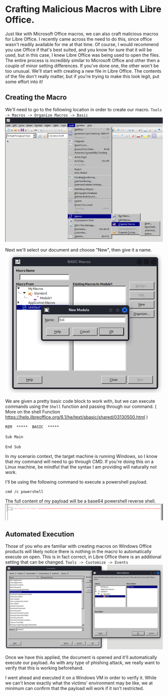 # Crafting Malicious Macros with Libre Office.
Just like with Microsoft Office macros, we can also craft malicious macros for Libre Office. I recently came across the need to do this, since office wasn't readily available for me at that time. Of course, I would recommend you use Office if that's best suited, and you know for sure that it will be used, but in this case, I knew Libre Office was being used to open the files. The entire process is incredibly similar to Microsoft Office and other then a couple of minor setting differences. If you've done one, the other won't be too unusual. We'll start with creating a new file in Libre Office. The contents of the file don't really matter, but if you're trying to make this look legit, put some effort into it!

## Creating the Macro
We'll need to go to the following location in order to create our macro.
`Tools -> Macros -> Organize Macros -> Basic`
![alt text](./images/libre-office-macros1.png)

Next we'll select our document and choose "New", then give it a name.
![alt text](./images/libre-office-macros2.png)

We are given a pretty basic code block to work with, but we can execute commands using the `Shell` function and passing through our command.
( More on the shell Function https://help.libreoffice.org/6.1/he/text/sbasic/shared/03130500.html )
```
REM  *****  BASIC  *****

Sub Main

End Sub
```

In my scenario context, the target machine is running Windows, so I know that my command will need to go through CMD. If you're doing this on a Linux machine, be mindful that the syntax I am providing will naturally not work.

I'll be using the following command to execute a powershell payload.
```
cmd /c powershell
```

The full content of my payload will be a base64 powershell reverse shell.
![alt text](./images/libre-office-macros3.png)

## Automated Execution
Those of you who are familiar with creating macros on Windows Office products will likely notice there is nothing in the macro to automatically execute on open. This is in fact correct, in Libre Office there is an additional setting that can be changed.
`Tools -> Customize -> Events`
![alt text](./images/libre-office-macros4.png)

Once we have this applied, the document is opened and it'll automatically execute our payload. As with any type of phishing attack, we really want to verify that this is working beforehand.


I went ahead and executed it on a Windows VM in order to verify it. While we can't know exactly what the victims' environment may be like, we at minimum can confirm that the payload will work if it isn't restricted.